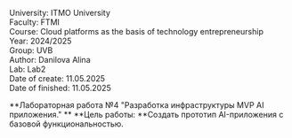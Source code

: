University: ITMO University  
Faculty: FTMI  
Course: Cloud platforms as the basis of technology entrepreneurship  
Year: 2024/2025  
Group: UVB  
Author: Danilova Alina  
Lab: Lab2  
Date of create: 11.05.2025  
Date of finished: 11.05.2025  
  
  

**Лабораторная работа №4 "Разработка инфраструктуры MVP AI приложения." **
**Цель работы: **Создать прототип AI-приложения с базовой функциональностью.  

  
